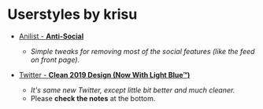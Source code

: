 # Userstyles by krisu

- [Anilist - **Anti-Social**](/AniList%20-%20Anti-Social)
  - *Simple tweaks for removing most of the social features (like the feed on front page).*

- [Twitter - **Clean 2019 Design (Now With Light Blue™)**](/Twitter%20-%20Clean%202019%20Design%20(Now%20With%20Light%20Blue))
  - *It's same new Twitter, except little bit better and much cleaner.*
  - Please **check the notes** at the bottom.